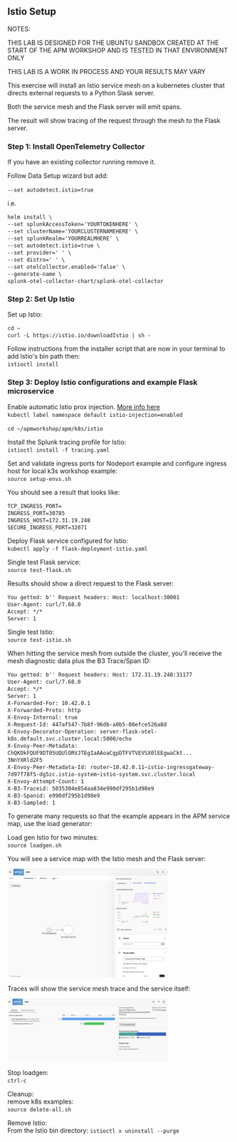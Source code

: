 ## Istio Setup

NOTES:

THIS LAB IS DESIGNED FOR THE UBUNTU SANDBOX CREATED AT THE START OF THE APM WORKSHOP AND IS TESTED IN THAT ENVIRONMENT ONLY  

THIS LAB IS A WORK IN PROCESS AND YOUR RESULTS MAY VARY  

This exercise will install an Istio service mesh on a kubernetes cluster that directs external requests to a Python Slask server.

Both the service mesh and the Flask server will emit spans.

The result will show tracing of the request through the mesh to the Flask server.

### Step 1: Install OpenTelemetry Collector  

If you have an existing collector running remove it.

<!-- Install Splunk Otel Collector in its own namespace:  
`kubectl create namespace splunk-otel-collector` -->

Follow Data Setup wizard but add:  
<!-- `--namespace splunk-otel-collector`    -->
`--set autodetect.istio=true`

i.e.

```
helm install \
--set splunkAccessToken='YOURTOKENHERE' \
--set clusterName='YOURCLUSTERNAMEHERE' \
--set splunkRealm='YOURREALMHERE' \
--set autodetect.istio=true \
--set provider=' ' \
--set distro=' ' \
--set otelCollector.enabled='false' \
--generate-name \
splunk-otel-collector-chart/splunk-otel-collector
```

### Step 2: Set Up Istio 

Set up Istio:
```
cd ~
curl -L https://istio.io/downloadIstio | sh -
```

Follow instructions from the installer script that are now in your terminal to add Istio's bin path then:  
`istioctl install`


### Step 3: Deploy Istio configurations and example Flask microservice   

Enable automatic Istio prox injection. [More info here](https://istio.io/latest/docs/setup/additional-setup/sidecar-injection/#automatic-sidecar-injection)  
`kubectl label namespace default istio-injection=enabled`

`cd ~/apmworkshop/apm/k8s/istio`  

Install the Splunk tracing profile for Istio:  
`istioctl install -f tracing.yaml`

Set and validate ingress ports for Nodeport example and configure ingress host for local k3s workshop example:  
`source setup-envs.sh`  

You should see a result that looks like:  
```
TCP_INGRESS_PORT=
INGRESS_PORT=30785
INGRESS_HOST=172.31.19.248
SECURE_INGRESS_PORT=32071
```

Deploy Flask service configured for Istio:  
`kubectl apply -f flask-deployment-istio.yaml`  

Single test Flask service:  
`source test-flask.sh`  

Results should show a direct request to the Flask server:  

```
You getted: b'' Request headers: Host: localhost:30001
User-Agent: curl/7.68.0
Accept: */*
Server: 1
```

Single test Istio:  
`source test-istio.sh`  

When hitting the service mesh from outside the cluster, you'll receive the mesh diagnostic data plus the B3 Trace/Span ID:

```
You getted: b'' Request headers: Host: 172.31.19.248:31177
User-Agent: curl/7.68.0
Accept: */*
Server: 1
X-Forwarded-For: 10.42.0.1
X-Forwarded-Proto: http
X-Envoy-Internal: true
X-Request-Id: 447af547-7b8f-96db-a0b5-08efce526a8d
X-Envoy-Decorator-Operation: server-flask-otel-k8s.default.svc.cluster.local:5000/echo
X-Envoy-Peer-Metadata: ChQKDkFQUF9DT05UQUlORVJTEgIaAAoaCgpDTFVTVEVSX0lEEgwaCkt...
3NnYXRld2F5
X-Envoy-Peer-Metadata-Id: router~10.42.0.11~istio-ingressgateway-7d97f78f5-dg5zc.istio-system~istio-system.svc.cluster.local
X-Envoy-Attempt-Count: 1
X-B3-Traceid: 5035304e854aa834e990df295b1d98e9
X-B3-Spanid: e990df295b1d98e9
X-B3-Sampled: 1
```

To generate many requests so that the example appears in the APM service map, use the load generator:  

Load gen Istio for two minutes:    
`source loadgen.sh`  

You will see a service map with the Istio mesh and the Flask server:  

<img src="../../assets/istio1.png" width="360">  

Traces will show the service mesh trace and the service itself:  

<img src="../../assets/istio2.png" width="360">  

Stop loadgen:  
`ctrl-c`  

Cleanup:  
remove k8s examples:  
`source delete-all.sh`

Remove Istio:  
From the Istio bin directory: 
`istioctl x uninstall --purge`
